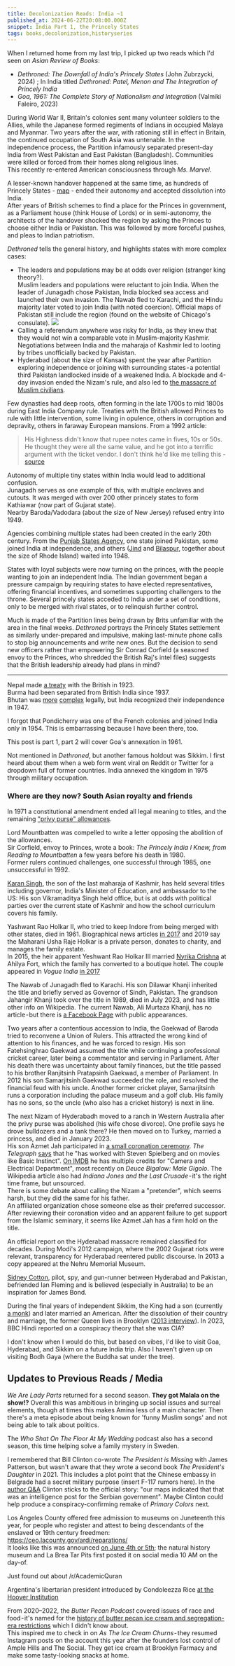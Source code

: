 ```yaml
---
title: Decolonization Reads: India ~1
published_at: 2024-06-22T20:08:00.000Z
snippet: India Part 1, the Princely States
tags: books,decolonization,historyseries
---
```


When I returned home from my last trip, I picked up two reads which I'd seen on *Asian Review of Books*:

- *Dethroned: The Downfall of India's Princely States* (John Zubrzycki, 2024) ; In India titled *Dethroned: Patel, Menon and The Integration of Princely India*
- *Goa, 1961: The Complete Story of Nationalism and Integration* (Valmiki Faleiro, 2023)

During World War II, Britain's colonies sent many volunteer soldiers to the Allies,
while the Japanese formed regiments of Indians in occupied Malaya and Myanmar. Two years after the war, with rationing still in effect in Britain, the continued occupation of South Asia was untenable. In the independence process, the Partition infamously separated present-day India from West Pakistan and East Pakistan (Bangladesh). Communities were killed or forced from their homes along religious lines.<br/>
This recently re-entered American consciousness through *Ms. Marvel*.

A lesser-known handover happened at the same time, as hundreds of Princely States - [map](https://twitter.com/RareHistorical/status/602855013853986816/photo/1) - ended their autonomy and accepted dissolution into India.<br/>
After years of British schemes to find a place for the Princes in government, as a Parliament house (think House of Lords) or in semi-autonomy, the architects of the handover shocked the region by asking the Princes to choose either India or Pakistan. This was followed by more forceful pushes, and pleas to Indian patriotism.

*Dethroned* tells the general history, and highlights states with more complex cases:

<ul>
<li>
The leaders and populations may be at odds over religion (stranger king theory?).<br/>
Muslim leaders and populations were reluctant to join India. When the leader of Junagadh chose Pakistan, India blocked sea access and launched their own invasion. The Nawab fled to Karachi, and the Hindu majority later voted to join India (with noted coercion). Official maps of Pakistan still include the region (found on the website of Chicago's consulate).
<img src="/blog-images/decolonize-1-1.png"/>
</li>
<li>
Calling a referendum anywhere was risky for India, as they knew that they would not win a comparable vote in Muslim-majority Kashmir. Negotiations between India and the maharaja of Kashmir led to looting by tribes unofficially backed by Pakistan.
</li>
<li>
Hyderabad (about the size of Kansas) spent the year after Partition exploring independence or joining with surrounding states - a potential  third Pakistan landlocked inside of a weakened India. A blockade and 4-day invasion ended the Nizam's rule, and also led to <a href="https://en.wikipedia.org/wiki/Hyderabad_massacres" target="_blank">the massacre of Muslim civilians</a>.
</li>
</ul>

Few dynasties had deep roots, often forming in the late 1700s to mid 1800s during East India Company rule. Treaties with the British allowed Princes to rule with little intervention, some living in opulence, others in corruption and depravity, others in faraway European mansions. From a 1992 article:

> His Highness didn't know that rupee notes came in fives, 10s or 50s. He thought they were all the same value, and he got into a terrific argument with the ticket vendor. I don't think he'd like me telling this - [source](https://www.independent.co.uk/news/world/maharajas-do-battle-to-restore-their-honour-india-s-noblemen-hope-to-regain-some-of-the-wealth-and-privilege-stripped-from-them-20-years-ago-writes-tim-mcgirk-in-jodhpur-1564400.html)

Autonomy of multiple tiny states within India would lead to additional confusion.<br/>
Junagadh serves as one example of this, with multiple enclaves and cutouts. It was merged with over 200 other princely states to form Kathiawar (now part of Gujarat state). <br/>
Nearby Baroda/Vadodara (about the size of New Jersey) refused entry into 1949.

Agencies combining multiple states had been created in the early 20th century. From the [Punjab States Agency](https://en.wikipedia.org/wiki/Punjab_States_Agency),
one state joined Pakistan, some joined India at independence, and others ([Jind](https://en.wikipedia.org/wiki/Jind_State) and [Bilaspur](https://en.wikipedia.org/wiki/Bilaspur_State_\(princely_state\)), together about the size of Rhode Island) waited into 1948.

States with loyal subjects were now turning on the princes, with the people wanting to join an independent India. The Indian government began a pressure campaign by requiring states to have elected representatives, offering financial incentives, and sometimes supporting challengers to the throne. Several princely states acceded to India under a set of conditions, only to be merged with rival states, or to relinquish further control.

Much is made of the Partition lines being drawn by Brits unfamiliar with the area in the final weeks. *Dethroned* portrays the Princely States settlement as similarly under-prepared and impulsive, making last-minute phone calls to stop big announcements and write new ones.
But the decision to send new officers rather than empowering Sir Conrad Corfield (a seasoned envoy to the Princes, who shredded the British Raj's intel files) suggests that the British leadership already had plans in mind?

---

Nepal made [a treaty](https://en.wikipedia.org/wiki/Nepal%E2%80%93Britain_Treaty_of_1923) with the British in 1923.<br/>
Burma had been separated from British India since 1937.<br/>
Bhutan was [more](https://en.wikipedia.org/wiki/Treaty_of_Punakha) [complex](https://www.reddit.com/r/AskHistorians/comments/6ury3x/was_bhutan_a_princely_state_in_british_india/) legally, but India recognized their independence in 1947.

I forgot that Pondicherry was one of the French colonies and joined India only in 1954. This is embarrassing because I have been there, too.

This post is part 1, part 2 will cover Goa's annexation in 1961.

Not mentioned in *Dethroned*, but another famous holdout was Sikkim. I first heard about them when a web form went viral on Reddit or Twitter for a dropdown full of former countries. India annexed the kingdom in 1975 through military occupation.

### Where are they now? South Asian royalty and friends

In 1971 a constitutional amendment ended all legal meaning to titles, and the remaining ["privy purse" allowances](https://en.wikipedia.org/wiki/Privy_Purse_in_India).

Lord Mountbatten was compelled to write a letter opposing the abolition of the allowances.<br/>
Sir Corfield, envoy to Princes, wrote a book: *The Princely India I Knew, from Reading to Mountbatten* a few years before his death in 1980.<br/>
Former rulers continued challenges, one successful through 1985, one unsuccessful in 1992.

[Karan Singh](https://en.wikipedia.org/wiki/Karan_Singh), the son of the last maharaja of Kashmir, has held several titles including governor, India's Minister of Education, and ambassador to the US: 
His son Vikramaditya Singh held office, but is at odds with political parties over the current state of Kashmir and how the school curriculum covers his family.

Yashwant Rao Holkar II, who tried to keep Indore from being merged with other states, died in 1961.  Biographical news articles [in 2017](https://www.theweek.in/theweek/cover/bygone-grandeur.html) and 2019 say the Maharani Usha Raje Holkar is a private person, donates to charity, and manages the family estate.<br/>
In 2015, the heir apparent Yeshwant Rao Holkar III married [Nyrika Crishna](https://en.wikipedia.org/wiki/Nyrika_Holkar) at Ahilya Fort,
which the family has converted to a boutique hotel. The couple appeared in *Vogue India* [in 2017](https://www.vogue.in/magazine-story/how-the-new-generation-of-holkars-are-keeping-the-family-legacy-alive/)

The Nawab of Junagadh fled to Karachi. His son Dilawar Khanji inherited the title and briefly served as Governor of Sindh, Pakistan. The grandson Jahangir Khanji took over the title in 1989, died in July 2023, and has little other info on Wikipedia. The current Nawab, Ali Murtaza Khanji, has no article - but there is [a Facebook Page](https://www.facebook.com/junagadhstate) with public appearances.

Two years after a contentious accession to India, the Gaekwad of Baroda tried to reconvene a Union of Rulers. This attracted the wrong kind of attention to his finances, and he was forced to resign. His son Fatehsinghrao Gaekwad assumed the title while continuing a professional cricket career, later being a commentator and serving in Parliament. After his death there was uncertainty about family finances, but the title passed to his brother Ranjitsinh Pratapsinh Gaekwad, a member of Parliament. In 2012 his son Samarjitsinh Gaekwad succeeded the role, and resolved the financial feud with his uncle. Another former cricket player, Samarjitsinh runs a corporation including the palace museum and a golf club. His family has no sons, so the uncle (who also has a cricket history) is next in line.

The next Nizam of Hyderabadh moved to a ranch in Western Australia after the privy purse was abolished (his wife chose  divorce). One profile says he drove bulldozers and a tank there? He then moved on to Turkey, married a princess, and died in January 2023.<br/>
His son Azmet Jah participated in [a small coronation ceremony](https://www.youtube.com/watch?v=Rz7Ik__2jCs&ab_channel=HyderabadnewsUrdu).
*The Telegraph* [says](https://www.telegraphindia.com/culture/return-of-the-royals/cid/1669455) that
he "has worked with Steven Spielberg and on movies like Basic Instinct".
[On IMDB](https://www.imdb.com/name/nm0415653/) he has multiple credits for "Camera and Electrical Department",
most recently on *Deuce Bigalow: Male Gigolo*. The Wikipedia article also had *Indiana Jones and the Last Crusade* - it's the right time frame, but unsourced.<br/>
There is some debate about calling the Nizam a "pretender", which seems harsh, but they did the same for his father.<br/>
An affiliated organization chose someone else as their preferred successor. After reviewing their coronation video and an apparent failure to get support from the Islamic seminary, it seems like Azmet Jah has a firm hold on the title.

An official report on the Hyderabad massacre remained classified for decades. During Modi's 2012 campaign, where the 2002 Gujarat riots were relevant, transparency for Hyderabad reentered public discourse. In 2013 a copy appeared at the Nehru Memorial Museum.

[Sidney Cotton](https://en.wikipedia.org/wiki/Sidney_Cotton), pilot, spy, and gun-runner between Hyderabad and Pakistan, befriended Ian Fleming and is believed (especially in Australia) to be an inspiration for James Bond.

During the final years of independent Sikkim, the King had a son (currently [a monk](https://en.wikipedia.org/wiki/Wangchuk_Namgyal)) and later married an American.
After the dissolution of their country and marriage, the former Queen lives in Brooklyn ([2013 interview](https://www.youtube.com/watch?v=MOKLBrPTj6s&ab_channel=YaleUniversity)).
In 2023, BBC Hindi reported on a conspiracy theory that she was CIA?

I don't know when I would do this, but based on vibes, I'd like to visit Goa, Hyderabad, and Sikkim on a future India trip. Also I haven't given up on visiting Bodh Gaya (where the Buddha sat under the tree).

## Updates to Previous Reads / Media

*We Are Lady Parts* returned for a second season. **They got Malala on the show!?** Overall this was ambitious in bringing up social issues and surreal elements, though at times this makes Amina less of a main character. Then there's a meta episode about being known for 'funny Muslim songs' and not being able to talk about politics.

The *Who Shat On The Floor At My Wedding* podcast also has a second season, this time helping solve a family mystery in Sweden.

I remembered that Bill Clinton co-wrote *The President is Missing* with James Patterson, but wasn't aware that they wrote a second book *The President's Daughter* in 2021.
This includes a plot point that the Chinese embassy in Belgrade had a secret military purpose (insert F-117 rumors here).
In the [author Q&A](https://www.penguin.co.uk/articles/2021/06/president-bill-clinton-james-patterson-interview-the-presidents-daughter) Clinton sticks to the official story: "our maps indicated that that was an intelligence post for the Serbian government".
Maybe Clinton could help produce a conspiracy-confirming remake of *Primary Colors* next.

Los Angeles County offered free admission to museums on Juneteenth this year, for people who register and attest to being descendants of the enslaved or 19th century freedmen: https://ceo.lacounty.gov/ardi/reparations/ <br/>
It looks like this was announced [on June 4th or 5th](https://x.com/Chebon/status/1798429378483028038);
the natural history museum and La Brea Tar Pits first posted it on social media 10 AM on the day-of.

Just found out about /r/AcademicQuran

Argentina's libertarian president introduced by Condoleezza Rice [at the Hoover Institution](https://x.com/OPRArgentina/status/1795903251067416780)

From 2020–2022, the *Butter Pecan Podcast* covered issues of race and food - it's named for the [history of butter pecan ice cream and segregation-era restrictions](https://wmlnewsletter.org/2024/02/09/black-history-butter-pecan-ice-cream/) which I didn't know about.<br/>
This inspired me to check in on *As The Ice Cream Churns* - they  resumed Instagram posts on the account this year after the founders lost control of Ample Hills and The Social. They get ice cream at Brooklyn Farmacy and make some tasty-looking snacks at home.

<br/>
<br/>
<br/>
